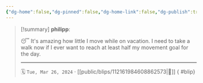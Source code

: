 ```yaml
---
{"dg-home":false,"dg-pinned":false,"dg-home-link":false,"dg-publish":true,"type":"blip","disabled rules":["yaml-title","yaml-title-alias","file-name-heading"],"title":"philipp on mastodon @ 2024-03-26","created-date":"2024-03-26T12:27:43","id":112161984608862580,"updated-date":"2025-05-02T08:50:43","dg-path":"blips/112161984608862573.md","permalink":"/blips/112161984608862573/","dgPassFrontmatter":true}
---
```


> [!summary] **philipp**:
>
> 😴 It's amazing how little I move while on vacation. I need to take a walk now if I ever want to reach at least half my movement goal for the day.
> - - -
>
> 🗓️ `Tue, Mar 26, 2024` · [[public/blips/112161984608862573\|🔗]]
{ #blip}

